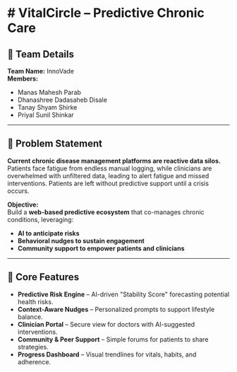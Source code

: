 # # VitalCircle – Predictive Chronic Care

## 👥 Team Details
**Team Name:** InnoVade  
**Members:**  
- Manas Mahesh Parab  
- Dhanashree Dadasaheb Disale  
- Tanay Shyam Shirke  
- Priyal Sunil Shinkar  

---

## 📝 Problem Statement
**Current chronic disease management platforms are reactive data silos.**  
Patients face fatigue from endless manual logging, while clinicians are overwhelmed with unfiltered data, leading to alert fatigue and missed interventions. Patients are left without predictive support until a crisis occurs.  

**Objective:**  
Build a **web-based predictive ecosystem** that co-manages chronic conditions, leveraging:  
- **AI to anticipate risks**  
- **Behavioral nudges to sustain engagement**  
- **Community support to empower patients and clinicians**  

---

## 🚀 Core Features
- **Predictive Risk Engine** – AI-driven "Stability Score" forecasting potential health risks.  
- **Context-Aware Nudges** – Personalized prompts to support lifestyle balance.  
- **Clinician Portal** – Secure view for doctors with AI-suggested interventions.  
- **Community & Peer Support** – Simple forums for patients to share strategies.  
- **Progress Dashboard** – Visual trendlines for vitals, habits, and adherence.  
